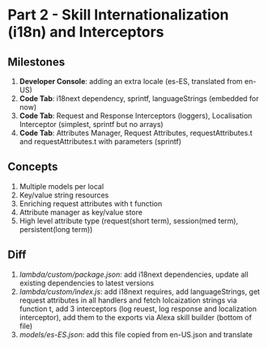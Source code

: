 # Part 2 - Skill Internationalization (i18n) and Interceptors

## Milestones

1. **Developer Console**: adding an extra locale (es-ES, translated from en-US)
2. **Code Tab**: i18next dependency, sprintf, languageStrings (embedded for now)
3. **Code Tab**: Request and Response Interceptors (loggers), Localisation Interceptor (simplest, sprintf but no arrays)
4. **Code Tab**: Attributes Manager, Request Attributes, requestAttributes.t and requestAttributes.t with parameters (sprintf)

## Concepts

1. Multiple models per local
2. Key/value string resources
3. Enriching request attributes with t function
4. Attribute manager as key/value store
5. High level attribute type (request(short term), session(med term), persistent(long term))

## Diff

1. *lambda/custom/package.json*: add i18next dependencies, update all existing dependencies to latest versions
2. *lambda/custom/index.js*: add i18next requires, add languageStrings, get request attributes in all handlers and fetch lolcaization strings via function t, add 3 interceptors (log reuest, log response and localization interceptor), add them to the exports via Alexa skill builder (bottom of file)
3. *models/es-ES.json*: add this file copied from en-US.json and translate